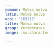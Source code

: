 ```yaml
---
common: Molva molva
latin: Molva molva
ncbi: '163112'
title: Molva molva
group: Vertebrates
image: .na.character

---
```

